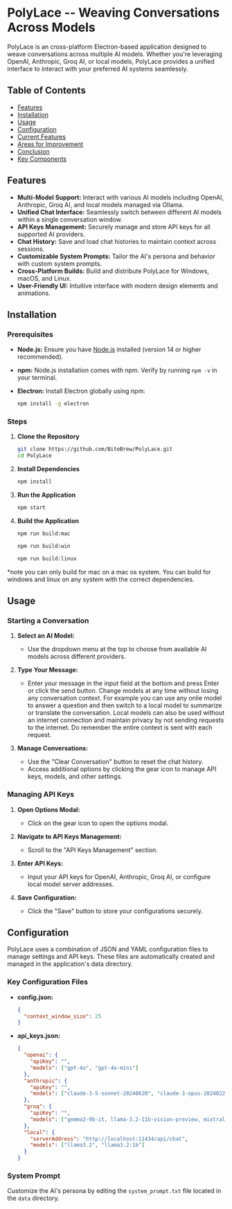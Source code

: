 # PolyLace -- Weaving Conversations Across Models

PolyLace is an cross-platform Electron-based application designed to weave conversations across multiple AI models. Whether you're leveraging OpenAI, Anthropic, Groq AI, or local models, PolyLace provides a unified interface to interact with your preferred AI systems seamlessly.

## Table of Contents

- [Features](#features)
- [Installation](#installation)
- [Usage](#usage)
- [Configuration](#configuration)
- [Current Features](#current-features)
- [Areas for Improvement](#areas-for-improvement)
- [Conclusion](#conclusion)      
- [Key Components](#key-components)    

## Features

- **Multi-Model Support:** Interact with various AI models including OpenAI, Anthropic, Groq AI, and local models managed via Ollama.
- **Unified Chat Interface:** Seamlessly switch between different AI models within a single conversation window.
- **API Keys Management:** Securely manage and store API keys for all supported AI providers.
- **Chat History:** Save and load chat histories to maintain context across sessions.
- **Customizable System Prompts:** Tailor the AI's persona and behavior with custom system prompts.
- **Cross-Platform Builds:** Build and distribute PolyLace for Windows, macOS, and Linux.
- **User-Friendly UI:** Intuitive interface with modern design elements and animations.

## Installation

### Prerequisites

- **Node.js:** Ensure you have [Node.js](https://nodejs.org/) installed (version 14 or higher recommended).
- **npm:** Node.js installation comes with npm. Verify by running `npm -v` in your terminal.
- **Electron:** Install Electron globally using npm:

  ```bash
  npm install -g electron
  ```

### Steps

1. **Clone the Repository**

   ```bash
   git clone https://github.com/BiteBrew/PolyLace.git
   cd PolyLace
   ```

2. **Install Dependencies**

   ```bash
   npm install
   ```

3. **Run the Application**

   ```bash
   npm start
   ```

4. **Build the Application**

   ```bash
   npm run build:mac
   ```

   ```bash
   npm run build:win
   ```

   ```bash
   npm run build:linux
   ```
*note you can only build for mac on a mac os system. You can build for windows and linux on any system with the correct dependencies.

## Usage

### Starting a Conversation

1. **Select an AI Model:**
   - Use the dropdown menu at the top to choose from available AI models across different providers.

2. **Type Your Message:**
   - Enter your message in the input field at the bottom and press Enter or click the send button. Change models at any time without losing any conversation context. For example you can use any onlie model to answer a question and then switch to a local model to summarize or translate the conversation. Local models can also be used without an internet connection and maintain privacy by not sending requests to the internet. Do remember the entire context is sent with each request.

3. **Manage Conversations:**
   - Use the "Clear Conversation" button to reset the chat history.
   - Access additional options by clicking the gear icon to manage API keys, models, and other settings.

### Managing API Keys

1. **Open Options Modal:**
   - Click on the gear icon to open the options modal.

2. **Navigate to API Keys Management:**
   - Scroll to the "API Keys Management" section.

3. **Enter API Keys:**
   - Input your API keys for OpenAI, Anthropic, Groq AI, or configure local model server addresses.

4. **Save Configuration:**
   - Click the "Save" button to store your configurations securely.

## Configuration

PolyLace uses a combination of JSON and YAML configuration files to manage settings and API keys. These files are automatically created and managed in the application's data directory.

### Key Configuration Files

- **config.json:**
  
  ```json
  {
    "context_window_size": 25
  }
  ```

- **api_keys.json:**
  
  ```json
  {
    "openai": {
      "apiKey": "",
      "models": ["gpt-4o", "gpt-4o-mini"]
    },
    "anthropic": {
      "apiKey": "",
      "models": ["claude-3-5-sonnet-20240620", "claude-3-opus-20240229", "claude-3-haiku-20240307"]
    },
    "groq": {
      "apiKey": "",
      "models": ["gemma2-9b-it, llama-3.2-11b-vision-preview, mixtral-8x7b-32768"]
    },
    "local": {
      "serverAddress": "http://localhost:11434/api/chat",
      "models": ["llama3.2", "llama3.2:1b"]
    }
  }
  ```

### System Prompt

Customize the AI's persona by editing the `system_prompt.txt` file located in the `data` directory.

